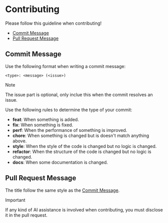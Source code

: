 # Contributing

Please follow this guideline when contributing!

- [Commit Message](#commit-message)
- [Pull Request Message](#pull-request-message)

## Commit Message

Use the following format when writing a commit message:

```
<type>: <message> (<issue>)
```

> [!NOTE]
> The issue part is optional, only inclue this when the commit resolves an issue.

Use the following rules to determine the type of your commit:

- **feat**: When something is added.
- **fix**: When something is fixed.
- **perf**: When the performance of something is improved.
- **chore**: When something is changed but is doesn't match anything above.
- **style**: When the style of the code is changed but no logic is changed.
- **refactor**: When the structure of the code is changed but no logic is changed.
- **docs**: When some documentation is changed.

## Pull Request Message

The title follow the same style as the [Commit Message](#commit-message).

> [!IMPORTANT]
> If any kind of AI assistance is involved when contributing, you must disclose it in the pull request.
